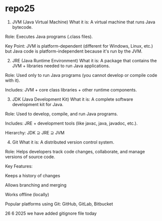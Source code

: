 # repo25
1. JVM (Java Virtual Machine)
What it is: A virtual machine that runs Java bytecode.

Role: Executes Java programs (.class files).

Key Point: JVM is platform-dependent (different for Windows, Linux, etc.) but Java code is platform-independent because it's run by the JVM.

2. JRE (Java Runtime Environment)
What it is: A package that contains the JVM + libraries needed to run Java applications.

Role: Used only to run Java programs (you cannot develop or compile code with it).

Includes: JVM + core class libraries + other runtime components.

3. JDK (Java Development Kit)
What it is: A complete software development kit for Java.

Role: Used to develop, compile, and run Java programs.

Includes: JRE + development tools (like javac, java, javadoc, etc.).

Hierarchy:
JDK ⊇ JRE ⊇ JVM

4. Git
What it is: A distributed version control system.

Role: Helps developers track code changes, collaborate, and manage versions of source code.

Key Features:

Keeps a history of changes

Allows branching and merging

Works offline (locally)

Popular platforms using Git: GitHub, GitLab, Bitbucket

26 6 2025
we have added gitignore file today

